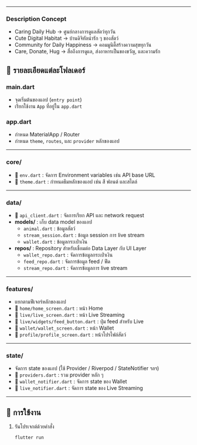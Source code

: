 
---
### **Description Concept**
- Caring Daily Hub → ศูนย์กลางการดูแลสัตว์ทุกวัน
- Cute Digital Habitat → บ้านดิจิทัลน่ารัก ๆ ของสัตว์
- Community for Daily Happiness → คอมมูนิตี้สร้างความสุขทุกวัน
- Care, Donate, Hug → สื่อถึงการดูแล, ส่งอาหารเป็นของขวัญ, และความรัก

## 📌 รายละเอียดแต่ละโฟลเดอร์

### **main.dart**
- จุดเริ่มต้นของแอป (`entry point`)  
- เรียกใช้งาน `App` ที่อยู่ใน `app.dart`

### **app.dart**
- กำหนด MaterialApp / Router  
- กำหนด `theme`, `routes`, และ `provider` หลักของแอป

---

### **core/**
- 🔹 `env.dart` : จัดการ Environment variables เช่น API base URL  
- 🔹 `theme.dart` : กำหนดธีมหลักของแอป เช่น สี ฟอนต์ และสไตล์

---

### **data/**
- 🔹 `api_client.dart` : จัดการเรียก API และ network request  
- **models/** : เก็บ data model ของแอป
  - `animal.dart` : ข้อมูลสัตว์  
  - `stream_session.dart` : ข้อมูล session การ live stream  
  - `wallet.dart` : ข้อมูลกระเป๋าเงิน
- **repos/** : Repository สำหรับเชื่อมต่อ Data Layer กับ UI Layer
  - `wallet_repo.dart` : จัดการข้อมูลกระเป๋าเงิน  
  - `feed_repo.dart` : จัดการข้อมูล feed / ฟีด  
  - `stream_repo.dart` : จัดการข้อมูลการ live stream

---

### **features/**
- แยกตามฟีเจอร์หลักของแอป
- 🔹 `home/home_screen.dart` : หน้า Home  
- 🔹 `live/live_screen.dart` : หน้า Live Streaming  
- 🔹 `live/widgets/feed_button.dart` : ปุ่ม feed สำหรับ Live  
- 🔹 `wallet/wallet_screen.dart` : หน้า Wallet  
- 🔹 `profile/profile_screen.dart` : หน้าโปรไฟล์สัตว์

---

### **state/**
- จัดการ state ของแอป (ใช้ Provider / Riverpod / StateNotifier ฯลฯ)  
- 🔹 `providers.dart` : รวม provider หลัก ๆ  
- 🔹 `wallet_notifier.dart` : จัดการ state ของ Wallet  
- 🔹 `live_notifier.dart` : จัดการ state ของ Live Streaming  

---

## 🚀 การใช้งาน

1. รันโปรเจกต์ด้วยคำสั่ง
   ```bash
   flutter run
